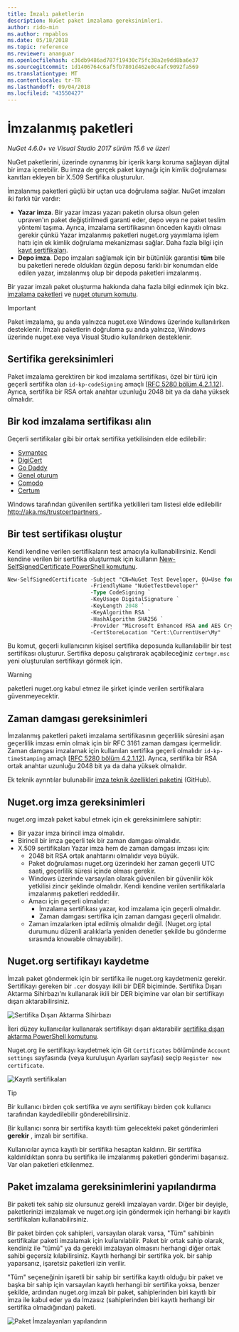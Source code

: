 ```yaml
---
title: İmzalı paketlerin
description: NuGet paket imzalama gereksinimleri.
author: rido-min
ms.author: rmpablos
ms.date: 05/18/2018
ms.topic: reference
ms.reviewer: ananguar
ms.openlocfilehash: c36db9486ad787f19430c75fc38a2e9dd8ba6e37
ms.sourcegitcommit: 1d1406764c6af5fb7801d462e0c4afc9092fa569
ms.translationtype: MT
ms.contentlocale: tr-TR
ms.lasthandoff: 09/04/2018
ms.locfileid: "43550427"
---
```

# <a name="signed-packages"></a>İmzalanmış paketleri

*NuGet 4.6.0+ ve Visual Studio 2017 sürüm 15.6 ve üzeri*

NuGet paketlerini, üzerinde oynanmış bir içerik karşı koruma sağlayan dijital bir imza içerebilir. Bu imza de gerçek paket kaynağı için kimlik doğrulaması kanıtları ekleyen bir X.509 Sertifika oluşturulur.

İmzalanmış paketleri güçlü bir uçtan uca doğrulama sağlar. NuGet imzaları iki farklı tür vardır:
- **Yazar imza**. Bir yazar imzası yazarı paketin olursa olsun gelen upraven'ın paket değiştirilmedi garanti eder, depo veya ne paket teslim yöntemi taşıma. Ayrıca, imzalama sertifikasının önceden kayıtlı olması gerekir çünkü Yazar imzalanmış paketleri nuget.org yayımlama işlem hattı için ek kimlik doğrulama mekanizması sağlar. Daha fazla bilgi için [kayıt sertifikaları](#register-certificate-on-nugetorg).
- **Depo imza**. Depo imzaları sağlamak için bir bütünlük garantisi **tüm** bile bu paketleri nerede oldukları özgün deposu farklı bir konumdan elde edilen yazar, imzalanmış olup bir depoda paketleri imzalanmış.   

Bir yazar imzalı paket oluşturma hakkında daha fazla bilgi edinmek için bkz. [imzalama paketleri](../create-packages/Sign-a-package.md) ve [nuget oturum komutu](../tools/cli-ref-sign.md).

> [!Important]
> Paket imzalama, şu anda yalnızca nuget.exe Windows üzerinde kullanılırken desteklenir. İmzalı paketlerin doğrulama şu anda yalnızca, Windows üzerinde nuget.exe veya Visual Studio kullanılırken desteklenir.

## <a name="certificate-requirements"></a>Sertifika gereksinimleri

Paket imzalama gerektiren bir kod imzalama sertifikası, özel bir türü için geçerli sertifika olan `id-kp-codeSigning` amaçlı [[RFC 5280 bölüm 4.2.1.12](https://tools.ietf.org/html/rfc5280#section-4.2.1.12)]. Ayrıca, sertifika bir RSA ortak anahtar uzunluğu 2048 bit ya da daha yüksek olmalıdır.

## <a name="get-a-code-signing-certificate"></a>Bir kod imzalama sertifikası alın

Geçerli sertifikalar gibi bir ortak sertifika yetkilisinden elde edilebilir:

- [Symantec](https://trustcenter.websecurity.symantec.com/process/trust/productOptions?productType=SoftwareValidationClass3)
- [DigiCert](https://www.digicert.com/code-signing/)
- [Go Daddy](https://www.godaddy.com/web-security/code-signing-certificate)
- [Genel oturum](https://www.globalsign.com/en/code-signing-certificate/)
- [Comodo](https://www.comodo.com/e-commerce/code-signing/code-signing-certificate.php)
- [Certum](https://www.certum.eu/certum/cert,offer_en_open_source_cs.xml) 

Windows tarafından güvenilen sertifika yetkilileri tam listesi elde edilebilir [ http://aka.ms/trustcertpartners ](http://aka.ms/trustcertpartners).

## <a name="create-a-test-certificate"></a>Bir test sertifikası oluştur

Kendi kendine verilen sertifikaların test amacıyla kullanabilirsiniz. Kendi kendine verilen bir sertifika oluşturmak için kullanın [New-SelfSignedCertificate PowerShell komutunu](/powershell/module/pkiclient/new-selfsignedcertificate.md).

```ps
New-SelfSignedCertificate -Subject "CN=NuGet Test Developer, OU=Use for testing purposes ONLY" `
                          -FriendlyName "NuGetTestDeveloper" `
                          -Type CodeSigning `
                          -KeyUsage DigitalSignature `
                          -KeyLength 2048 `
                          -KeyAlgorithm RSA `
                          -HashAlgorithm SHA256 `
                          -Provider "Microsoft Enhanced RSA and AES Cryptographic Provider" `
                          -CertStoreLocation "Cert:\CurrentUser\My" 
```

Bu komut, geçerli kullanıcının kişisel sertifika deposunda kullanılabilir bir test sertifikası oluşturur. Sertifika deposu çalıştırarak açabileceğiniz `certmgr.msc` yeni oluşturulan sertifikayı görmek için.

> [!Warning]
> paketleri nuget.org kabul etmez ile şirket içinde verilen sertifikalara güvenmeyecektir.

## <a name="timestamp-requirements"></a>Zaman damgası gereksinimleri

İmzalanmış paketleri paketi imzalama sertifikasının geçerlilik süresini aşan geçerlilik imzası emin olmak için bir RFC 3161 zaman damgası içermelidir. Zaman damgası imzalamak için kullanılan sertifika geçerli olmalıdır `id-kp-timeStamping` amaçlı [[RFC 5280 bölüm 4.2.1.12](https://tools.ietf.org/html/rfc5280#section-4.2.1.12)]. Ayrıca, sertifika bir RSA ortak anahtar uzunluğu 2048 bit ya da daha yüksek olmalıdır.

Ek teknik ayrıntılar bulunabilir [imza teknik özellikleri paketini](https://github.com/NuGet/Home/wiki/Package-Signatures-Technical-Details) (GitHub).

## <a name="signature-requirements-on-nugetorg"></a>Nuget.org imza gereksinimleri

nuget.org imzalı paket kabul etmek için ek gereksinimlere sahiptir:

- Bir yazar imza birincil imza olmalıdır.
- Birincil bir imza geçerli tek bir zaman damgası olmalıdır.
- X.509 sertifikaları Yazar imza hem de zaman damgası imzası için:
  - 2048 bit RSA ortak anahtarını olmalıdır veya büyük.
  - Paket doğrulaması nuget.org üzerindeki her zaman geçerli UTC saati, geçerlilik süresi içinde olması gerekir.
  - Windows üzerinde varsayılan olarak güvenilen bir güvenilir kök yetkilisi zincir şeklinde olmalıdır. Kendi kendine verilen sertifikalarla imzalanmış paketleri reddedilir.
  - Amacı için geçerli olmalıdır: 
    - İmzalama sertifikası yazar, kod imzalama için geçerli olmalıdır.
    - Zaman damgası sertifika için zaman damgası geçerli olmalıdır.
  - Zaman imzalarken iptal edilmiş olmalıdır değil. (Nuget.org iptal durumunu düzenli aralıklarla yeniden denetler şekilde bu gönderme sırasında knowable olmayabilir).

## <a name="register-certificate-on-nugetorg"></a>Nuget.org sertifikayı kaydetme

İmzalı paket göndermek için bir sertifika ile nuget.org kaydetmeniz gerekir. Sertifikayı gereken bir `.cer` dosyayı ikili bir DER biçiminde. Sertifika Dışarı Aktarma Sihirbazı'nı kullanarak ikili bir DER biçimine var olan bir sertifikayı dışarı aktarabilirsiniz.

![Sertifika Dışarı Aktarma Sihirbazı](media/CertificateExportWizard.png)

İleri düzey kullanıcılar kullanarak sertifikayı dışarı aktarabilir [sertifika dışarı aktarma PowerShell komutunu](/powershell/module/pkiclient/export-certificate.md).

Nuget.org ile sertifikayı kaydetmek için Git `Certificates` bölümünde `Account settings` sayfasında (veya kuruluşun Ayarları sayfası) seçip `Register new certificate`.

![Kayıtlı sertifikaları](media/registered-certs.png)

> [!Tip]
> Bir kullanıcı birden çok sertifika ve aynı sertifikayı birden çok kullanıcı tarafından kaydedilebilir gönderebilirsiniz.

Bir kullanıcı sonra bir sertifika kayıtlı tüm gelecekteki paket gönderimleri **gerekir** , imzalı bir sertifika.

Kullanıcılar ayrıca kayıtlı bir sertifika hesaptan kaldırın. Bir sertifika kaldırıldıktan sonra bu sertifika ile imzalanmış paketleri gönderimi başarısız. Var olan paketleri etkilenmez.

## <a name="configure-package-signing-requirements"></a>Paket imzalama gereksinimlerini yapılandırma

Bir paketi tek sahip siz olursunuz gerekli imzalayan vardır. Diğer bir deyişle, paketlerinizi imzalamak ve nuget.org için göndermek için herhangi bir kayıtlı sertifikaları kullanabilirsiniz.

Bir paket birden çok sahipleri, varsayılan olarak varsa, "Tüm" sahibinin sertifikalar paketi imzalamak için kullanılabilir. Paket bir ortak sahip olarak, kendiniz ile "tümü" ya da gerekli imzalayan olmasını herhangi diğer ortak sahibi geçersiz kılabilirsiniz. Kayıtlı herhangi bir sertifika yok. bir sahip yaparsanız, işaretsiz paketleri izin verilir. 

"Tüm" seçeneğinin işaretli bir sahip bir sertifika kayıtlı olduğu bir paket ve başka bir sahip için varsayılan kayıtlı herhangi bir sertifika yoksa, benzer şekilde, ardından nuget.org imzalı bir paket, sahiplerinden biri kayıtlı bir imza ile kabul eder ya da İmzasız (sahiplerinden biri kayıtlı herhangi bir sertifika olmadığından) paketi.

![Paket İmzalayanları yapılandırın](media/configure-package-signers.png)
